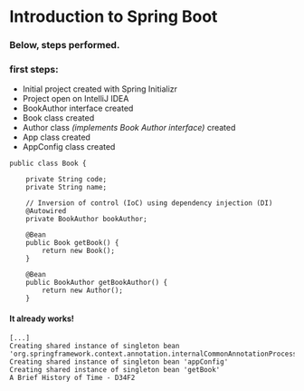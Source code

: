 # Introduction to Spring Boot

### Below, steps performed.

### first steps:

- Initial project created with Spring Initializr
- Project open on IntelliJ IDEA
- BookAuthor interface created
- Book class created
- Author class _(implements Book Author interface)_ created
- App class created
- AppConfig class created

```
public class Book {

    private String code;
    private String name;

    // Inversion of control (IoC) using dependency injection (DI)
    @Autowired
    private BookAuthor bookAuthor;
```

```
    @Bean
    public Book getBook() {
        return new Book();
    }

    @Bean
    public BookAuthor getBookAuthor() {
        return new Author();
    }
```

#### It already works!

```
[...]
Creating shared instance of singleton bean 'org.springframework.context.annotation.internalCommonAnnotationProcessor'
Creating shared instance of singleton bean 'appConfig'
Creating shared instance of singleton bean 'getBook'
A Brief History of Time - D34F2
```
